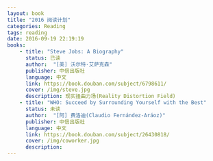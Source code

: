 ```yaml
---
layout: book
title: "2016 阅读计划"
categories: Reading
tags: reading
date: 2016-09-19 22:19:19
books:
    - title: "Steve Jobs: A Biography"
      status: 已读
      author:  "[美] 沃尔特·艾萨克森"
      publisher: 中信出版社
      language: 中文
      link: https://book.douban.com/subject/6798611/
      cover: /img/steve.jpg
      description: 现实扭曲力场(Reality Distortion Field)
    - title: "WHO: Succeed by Surrounding Yourself with the Best"
      status: 未读
      author:  "[阿] 费洛迪(Claudio Fernández-Aráoz)"
      publisher: 中信出版社
      language: 中文
      link: https://book.douban.com/subject/26430818/
      cover: /img/coworker.jpg
      description:
---
```

